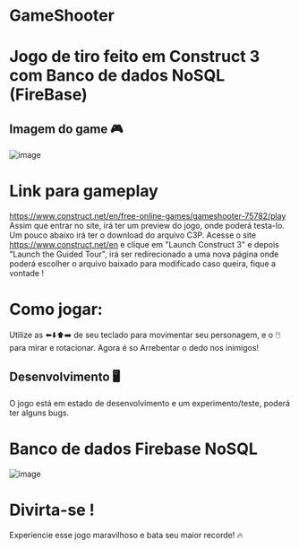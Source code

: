 # GameShooter

# Jogo de tiro feito em Construct 3 com Banco de dados NoSQL (FireBase)

## Imagem do game 🎮
![image](https://github.com/user-attachments/assets/8dd797e9-4107-43d8-a5ad-7dd3b67d10f1)

# Link para gameplay 
https://www.construct.net/en/free-online-games/gameshooter-75782/play 
Assim que entrar no site, irá ter um preview do jogo, onde poderá testa-lo. Um pouco abaixo irá ter o download do arquivo C3P. Acesse o site https://www.construct.net/en e clique em "Launch Construct 3" e depois "Launch the Guided Tour", irá ser redirecionado a uma nova página onde poderá escolher o arquivo baixado para modificado caso queira, fique a vontade !

# Como jogar:
Utilize as ⬅️⬇️⬆️➡️ de seu teclado para movimentar seu personagem, e o 🖱️ para mirar e rotacionar. Agora é so Arrebentar o dedo nos inimigos!

## Desenvolvimento 🖥️
O jogo está em estado de desenvolvimento e um experimento/teste, poderá ter alguns bugs.

# Banco de dados Firebase NoSQL
![image](https://github.com/user-attachments/assets/da0794cc-677a-4a96-a141-3d15823212bf)

# Divirta-se !
Experiencie esse jogo maravilhoso e bata seu maior recorde! 🔥



